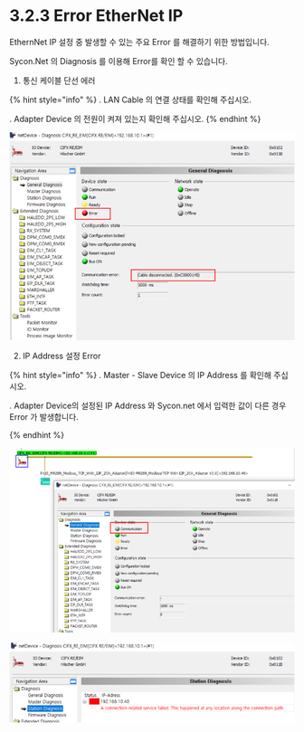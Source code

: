 ﻿# 3.2.3 Error EtherNet IP

EthernNet IP 설정 중 발생할 수 있는 주요 Error 를 해결하기 위한 방법입니다.

Sycon.Net 의 Diagnosis 를 이용해 Error를 확인 할 수 있습니다.

1. 통신 케이블 단선 에러

{% hint style="info" %}
\.      LAN Cable 의 연결 상태를 확인해 주십시오.

\.      Adapter Device 의 전원이 켜져 있는지 확인해 주십시오.
{% endhint %}

![그림 3.2.3-1 Communication Error](<../../_assets/image_3.2.3-1.png>) 


2. IP Address 설정 Error

{% hint style="info" %}
\.      Master - Slave Device 의 IP Address 를 확인해 주십시오.

\.      Adapter Device의 설정된 IP Address 와 Sycon.net 에서 입력한 값이 다른 경우 Error 가 발생합니다.

{% endhint %}

![그림 3.2.3-2 Communication Error](<../../_assets/image_3.2.3-2.png>) 

![그림 3.2.3-3 Communication Error](<../../_assets/image_3.2.3-3.png>) 


